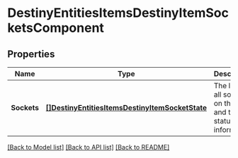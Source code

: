 # DestinyEntitiesItemsDestinyItemSocketsComponent

## Properties
Name | Type | Description | Notes
------------ | ------------- | ------------- | -------------
**Sockets** | [**[]DestinyEntitiesItemsDestinyItemSocketState**](Destiny.Entities.Items.DestinyItemSocketState.md) | The list of all sockets on the item, and their status information. | [optional] [default to null]

[[Back to Model list]](../README.md#documentation-for-models) [[Back to API list]](../README.md#documentation-for-api-endpoints) [[Back to README]](../README.md)


